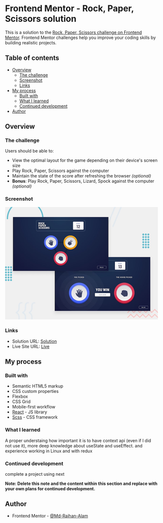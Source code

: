 # Frontend Mentor - Rock, Paper, Scissors solution

This is a solution to the [Rock, Paper, Scissors challenge on Frontend Mentor](https://www.frontendmentor.io/challenges/rock-paper-scissors-game-pTgwgvgH). Frontend Mentor challenges help you improve your coding skills by building realistic projects.

## Table of contents

- [Overview](#overview)
  - [The challenge](#the-challenge)
  - [Screenshot](#screenshot)
  - [Links](#links)
- [My process](#my-process)
  - [Built with](#built-with)
  - [What I learned](#what-i-learned)
  - [Continued development](#continued-development)
- [Author](#author)

## Overview

### The challenge

Users should be able to:

- View the optimal layout for the game depending on their device's screen size
- Play Rock, Paper, Scissors against the computer
- Maintain the state of the score after refreshing the browser _(optional)_
- **Bonus**: Play Rock, Paper, Scissors, Lizard, Spock against the computer _(optional)_

### Screenshot

![preview](./design/desktop-preview.jpg)

### Links

- Solution URL: [Solution](https://www.frontendmentor.io/solutions/rockscissorpaperbonus-game-with-react-and-scss-and-redux-GnIlSjNebb)
- Live Site URL: [Live](https://spectacular-marzipan-0e4a26.netlify.app/)

## My process

### Built with

- Semantic HTML5 markup
- CSS custom properties
- Flexbox
- CSS Grid
- Mobile-first workflow
- [React](https://reactjs.org/) - JS library
- [Scss](https://sass-lang.com/) - CSS framework

### What I learned

A proper understaing how important it is to have context api (even if I did not use it), more deep knowledge about useState and useEffect. and experience working in Linux and with redux

### Continued development

complete a project using next

**Note: Delete this note and the content within this section and replace with your own plans for continued development.**

## Author

- Frontend Mentor - [@Md-Raihan-Alam](https://www.frontendmentor.io/profile/Md-Raihan-Alam)
